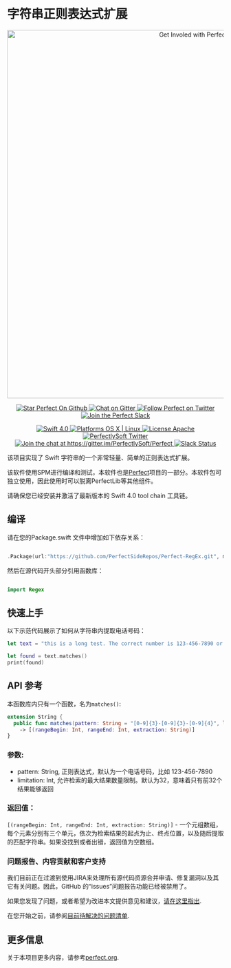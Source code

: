 # 字符串正则表达式扩展 

<p align="center">
    <a href="http://perfect.org/get-involved.html" target="_blank">
        <img src="http://perfect.org/assets/github/perfect_github_2_0_0.jpg" alt="Get Involed with Perfect!" width="854" />
    </a>
</p>

<p align="center">
    <a href="https://github.com/PerfectlySoft/Perfect" target="_blank">
        <img src="http://www.perfect.org/github/Perfect_GH_button_1_Star.jpg" alt="Star Perfect On Github" />
    </a>  
    <a href="https://gitter.im/PerfectlySoft/Perfect" target="_blank">
        <img src="http://www.perfect.org/github/Perfect_GH_button_2_Git.jpg" alt="Chat on Gitter" />
    </a>  
    <a href="https://twitter.com/perfectlysoft" target="_blank">
        <img src="http://www.perfect.org/github/Perfect_GH_button_3_twit.jpg" alt="Follow Perfect on Twitter" />
    </a>  
    <a href="http://perfect.ly" target="_blank">
        <img src="http://www.perfect.org/github/Perfect_GH_button_4_slack.jpg" alt="Join the Perfect Slack" />
    </a>
</p>

<p align="center">
    <a href="https://developer.apple.com/swift/" target="_blank">
        <img src="https://img.shields.io/badge/Swift-4.0-orange.svg?style=flat" alt="Swift 4.0">
    </a>
    <a href="https://developer.apple.com/swift/" target="_blank">
        <img src="https://img.shields.io/badge/Platforms-OS%20X%20%7C%20Linux%20-lightgray.svg?style=flat" alt="Platforms OS X | Linux">
    </a>
    <a href="http://perfect.org/licensing.html" target="_blank">
        <img src="https://img.shields.io/badge/License-Apache-lightgrey.svg?style=flat" alt="License Apache">
    </a>
    <a href="http://twitter.com/PerfectlySoft" target="_blank">
        <img src="https://img.shields.io/badge/Twitter-@PerfectlySoft-blue.svg?style=flat" alt="PerfectlySoft Twitter">
    </a>
    <a href="https://gitter.im/PerfectlySoft/Perfect?utm_source=badge&utm_medium=badge&utm_campaign=pr-badge&utm_content=badge" target="_blank">
        <img src="https://img.shields.io/badge/Gitter-Join%20Chat-brightgreen.svg" alt="Join the chat at https://gitter.im/PerfectlySoft/Perfect">
    </a>
    <a href="http://perfect.ly" target="_blank">
        <img src="http://perfect.ly/badge.svg" alt="Slack Status">
    </a>
</p>


该项目实现了 Swift 字符串的一个非常轻量、简单的正则表达式扩展。

该软件使用SPM进行编译和测试，本软件也是[Perfect](https://github.com/PerfectlySoft/Perfect)项目的一部分。本软件包可独立使用，因此使用时可以脱离PerfectLib等其他组件。

请确保您已经安装并激活了最新版本的 Swift 4.0 tool chain 工具链。



## 编译

请在您的Package.swift 文件中增加如下依存关系：

``` swift

.Package(url:"https://github.com/PerfectSideRepos/Perfect-RegEx.git", majorVersion: 3)

```

然后在源代码开头部分引用函数库：

``` swift

import Regex

```

## 快速上手

以下示范代码展示了如何从字符串内提取电话号码：

``` swift
let text = "this is a long test. The correct number is 123-456-7890 or 647-237-8888 but please don't deal because it's not my number. 我的电话我可不告诉你是 416-970-8888 🇨🇳 🇨🇦 "

let found = text.matches()
print(found)
```

## API 参考

本函数库内只有一个函数，名为`matches()`:

``` swift
extension String {
  public func matches(pattern: String = "[0-9]{3}-[0-9]{3}-[0-9]{4}", limitation: Int = 32)
    -> [(rangeBegin: Int, rangeEnd: Int, extraction: String)]
}
```

### 参数:
- pattern: String, 正则表达式，默认为一个电话号码，比如 123-456-7890
- limitation: Int, 允许检索的最大结果数量限制。默认为32，意味着只有前32个结果能够返回

### 返回值：

`[(rangeBegin: Int, rangeEnd: Int, extraction: String)]` - 一个元组数组，每个元素分别有三个单元，依次为检索结果的起点为止、终点位置，以及随后提取的匹配字符串。如果没找到或者出错，返回值为空数组。

### 问题报告、内容贡献和客户支持

我们目前正在过渡到使用JIRA来处理所有源代码资源合并申请、修复漏洞以及其它有关问题。因此，GitHub 的“issues”问题报告功能已经被禁用了。

如果您发现了问题，或者希望为改进本文提供意见和建议，[请在这里指出](http://jira.perfect.org:8080/servicedesk/customer/portal/1).

在您开始之前，请参阅[目前待解决的问题清单](http://jira.perfect.org:8080/projects/ISS/issues).

## 更多信息
关于本项目更多内容，请参考[perfect.org](http://perfect.org).
